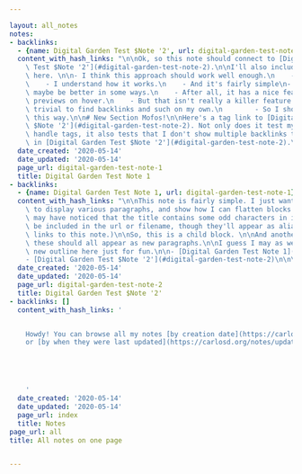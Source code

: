 ```yaml
---

layout: all_notes
notes:
- backlinks:
  - {name: Digital Garden Test $Note '2', url: digital-garden-test-note-2}
  content_with_hash_links: "\n\nOk, so this note should connect to [Digital Garden\
    \ Test $Note '2'](#digital-garden-test-note-2).\n\nI'll also include an outline\
    \ here. \n\n- I think this approach should work well enough.\n    - It's homegrown.\n\
    \    - I understand how it works.\n    - And it's fairly simple\n- [Stroll](https://giffmex.org/stroll/stroll.html)\
    \ maybe be better in some ways.\n    - After all, it has a nice feature to provide\
    \ previews on hover.\n    - But that isn't really a killer feature.\n    - It's\
    \ trivial to find backlinks and such on my own.\n        - So I should be fine\
    \ this way.\n\n# New Section Mofos!\n\nHere's a tag link to [Digital Garden Test\
    \ $Note '2'](#digital-garden-test-note-2). Not only does it test my ability to\
    \ handle tags, it also tests that I don't show multiple backlinks to this note\
    \ in [Digital Garden Test $Note '2'](#digital-garden-test-note-2).\n\n\n"
  date_created: '2020-05-14'
  date_updated: '2020-05-14'
  page_url: digital-garden-test-note-1
  title: Digital Garden Test Note 1
- backlinks:
  - {name: Digital Garden Test Note 1, url: digital-garden-test-note-1}
  content_with_hash_links: "\n\nThis note is fairly simple. I just want to use it\
    \ to display various paragraphs, and show how I can flatten blocks. (Also, you\
    \ may have noticed that the title contains some odd characters in it. Those shouldn't\
    \ be included in the url or filename, though they'll appear as aliases for any\
    \ links to this note.)\n\nSo, this is a child block. \n\nAnd another. \n\nBut\
    \ these should all appear as new paragraphs.\n\nI guess I may as well create a\
    \ new outline here just for fun.\n\n- [Digital Garden Test Note 1](#digital-garden-test-note-1)\n\
    - [Digital Garden Test $Note '2'](#digital-garden-test-note-2)\n\n\n"
  date_created: '2020-05-14'
  date_updated: '2020-05-14'
  page_url: digital-garden-test-note-2
  title: Digital Garden Test $Note '2'
- backlinks: []
  content_with_hash_links: '


    Howdy! You can browse all my notes [by creation date](https://carlosd.org/notes/created),
    or [by when they were last updated](https://carlosd.org/notes/updated).





    '
  date_created: '2020-05-14'
  date_updated: '2020-05-14'
  page_url: index
  title: Notes
page_url: all
title: All notes on one page


---
```



